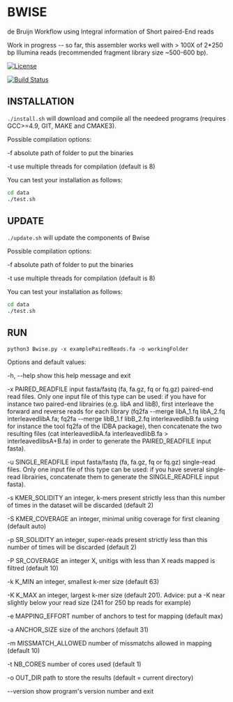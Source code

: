 BWISE
=====

de Bruijn Workflow using Integral information of Short paired-End reads

Work in progress -- so far, this assembler works well  with \> 100X of
2\*250 bp Illumina reads (recommended fragment library size \~500-600 bp).


[![License](http://img.shields.io/:license-affero-blue.svg)](http://www.gnu.org/licenses/agpl-3.0.en.html)

[![Build Status](https://travis-ci.org/Malfoy/BWISE.svg?branch=master)](https://travis-ci.org/Malfoy/BWISE)


INSTALLATION
------------

`./install.sh` will download and compile all the needeed programs (requires
GCC\>=4.9, GIT, MAKE and CMAKE3).

Possible compilation options:

\-f absolute path of folder to put the binaries

\-t use multiple threads for compilation (default is 8)

You can test your installation as follows:

~~~~~~~~~~~~~~~~~~~~~~~~~~~~~~~~~~~~~~~~~~~~~~~~~~~~~~~~~~~~~~~~~~~~~~~~~~~ bash
cd data
./test.sh
~~~~~~~~~~~~~~~~~~~~~~~~~~~~~~~~~~~~~~~~~~~~~~~~~~~~~~~~~~~~~~~~~~~~~~~~~~~~~~~~


UPDATE
------------

`./update.sh` will update the components of Bwise

Possible compilation options:

\-f absolute path of folder to put the binaries

\-t use multiple threads for compilation (default is 8)

You can test your installation as follows:

~~~~~~~~~~~~~~~~~~~~~~~~~~~~~~~~~~~~~~~~~~~~~~~~~~~~~~~~~~~~~~~~~~~~~~~~~~~ bash
cd data
./test.sh
~~~~~~~~~~~~~~~~~~~~~~~~~~~~~~~~~~~~~~~~~~~~~~~~~~~~~~~~~~~~~~~~~~~~~~~~~~~~~~~~




RUN
---

`python3 Bwise.py -x examplePairedReads.fa -o workingFolder`

Options and default values:

-h, --help            show this help message and exit

  -x PAIRED_READFILE    input fasta/fastq (fa, fa.gz, fq or fq.gz) paired-end read files. Only one input file of this type can be used: if you have for instance two paired-end librairies (e.g. libA and libB), first interleave the forward and reverse reads for each library (fq2fa --merge libA_1.fq libA_2.fq interleavedlibA.fa; fq2fa --merge libB_1.f libB_2.fq interleavedlibB.fa using for instance the tool fq2fa of the IDBA package), then concatenate the two resulting files (cat interleavedlibA.fa interleavedlibB.fa > interleavedlibsA+B.fa) in order to generate the PAIRED_READFILE input fasta).

  -u SINGLE_READFILE    input fasta/fastq (fa, fa.gz, fq or fq.gz) single-read files. Only one input file of this type can be used: if you have several single-read librairies, concatenate them to generate the SINGLE_READFILE input fasta).


  -s KMER_SOLIDITY      an integer, k-mers present strictly less than this
                        number of times in the dataset will be discarded
                        (default 2)

  -S KMER_COVERAGE      an integer, minimal unitig coverage for first cleaning
                        (default auto)

  -p SR_SOLIDITY        an integer, super-reads present strictly less than
                        this number of times will be discarded (default 2)

  -P SR_COVERAGE        an integer X, unitigs with less than X reads
                        mapped is filtred (default 10)

  -k K_MIN              an integer, smallest k-mer size (default 63)

  -K K_MAX              an integer, largest k-mer size (default 201). Advice: put a -K near slightly below your read size (241 for 250 bp reads for example)

  -e MAPPING_EFFORT     number of anchors to test for mapping (default max)

  -a ANCHOR_SIZE        size of the anchors (default 31)

  -m MISSMATCH_ALLOWED  number of missmatchs allowed in mapping (default 10)

  -t NB_CORES           number of cores used (default 1)

  -o OUT_DIR            path to store the results (default = current
                        directory)

  --version             show program's version number and exit
